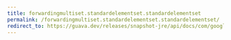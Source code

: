 ```yaml
---
title: forwardingmultiset.standardelementset.standardelementset
permalink: /forwardingmultiset.standardelementset.standardelementset/
redirect_to: https://guava.dev/releases/snapshot-jre/api/docs/com/google/common/collect/ForwardingMultiset.StandardElementSet.html#StandardElementSet--
---
```

